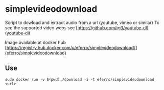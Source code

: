# simplevideodownload

Script to dowload and extract audio from a url (youtube, vimeo or similar)
To see the supported video webs see [https://github.com/rg3/youtube-dl](youtube-dl)

Image available at docker hub [https://registry.hub.docker.com/u/eferro/simplevideodownload/](eferro/simplevideodownload)

## Use
```
sudo docker run -v $(pwd):/download -i -t eferro/simplevideodownload <url>
```

